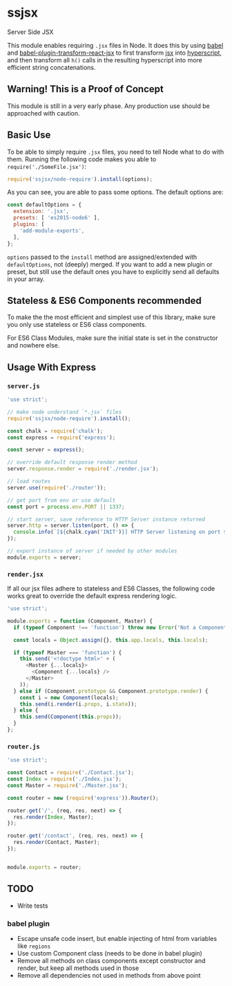 # ssjsx

Server Side JSX

This module enables requiring `.jsx` files in Node. It does this by using
[babel](https://github.com/babel/babel) and
[babel-plugin-transform-react-jsx](https://www.npmjs.com/package/babel-plugin-transform-react-jsx)
to first transform [jsx](https://jsx.github.io/) into
[hyperscript](https://github.com/dominictarr/hyperscript), and then transform
all `h()` calls in the resulting hyperscript into more efficient string
concatenations.

## Warning! This is a Proof of Concept

This module is still in a very early phase. Any production use should
be approached with caution.

## Basic Use

To be able to simply require `.jsx` files, you need
to tell Node what to do with them. Running the following code makes you
able to `require('./SomeFile.jsx')`:

```js
require('ssjsx/node-require').install(options);
```

As you can see, you are able to pass some options. The default options are:

```js
const defaultOptions = {
  extension: '.jsx',
  presets: [ 'es2015-node6' ],
  plugins: [
    'add-module-exports',
  ],
};
```

`options` passed to the `install` method are assigned/extended with
`defaultOptions`, not (deeply) merged. If you want to add a new plugin or
preset, but still use the default ones you have to explicitly send all defaults
in your array.

## Stateless & ES6 Components recommended

To make the the most efficient and simplest use of this library, make sure you
only use stateless or ES6 class components.

For ES6 Class Modules, make sure the initial state is set in the constructor and
nowhere else.

## Usage With Express

### `server.js`

```js
'use strict';

// make node understand `*.jsx` files
require('ssjsx/node-require').install();

const chalk = require('chalk');
const express = require('express');

const server = express();

// override default response render method
server.response.render = require('./render.jsx');

// load routes
server.use(require('./router'));

// get port from env or use default
const port = process.env.PORT || 1337;

// start server, save reference to HTTP Server instance returned
server.http = server.listen(port, () => {
  console.info(`[${chalk.cyan('INIT')}] HTTP Server listening on port ${chalk.magenta(port)} (${chalk.yellow(server.get('env'))})`);
});

// export instance of server if needed by other modules
module.exports = server;
```

### `render.jsx`

If all our jsx files adhere to stateless and ES6 Classes, the following code works
great to override the default express rendering logic.

```js
'use strict';

module.exports = function (Component, Master) {
  if (typeof Component !== 'function') throw new Error('Not a Component');

  const locals = Object.assign({}, this.app.locals, this.locals);

  if (typeof Master === 'function') {
    this.send('<!doctype html>' + (
      <Master {...locals}>
        <Component {...locals} />
      </Master>
    ));
  } else if (Component.prototype && Component.prototype.render) {
    const i = new Component(locals);
    this.send(i.render(i.props, i.state));
  } else {
    this.send(Component(this.props));
  }
};
```

### `router.js`

```js
'use strict';

const Contact = require('./Contact.jsx');
const Index = require('./Index.jsx');
const Master = require('./Master.jsx');

const router = new (require('express')).Router();

router.get('/', (req, res, next) => {
  res.render(Index, Master);
});

router.get('/contact', (req, res, next) => {
  res.render(Contact, Master);
});


module.exports = router;
```

## TODO

+ Write tests

### babel plugin

+ Escape unsafe code insert, but enable injecting of html from variables like
  `regions`
+ Use custom Component class (needs to be done in babel plugin)
+ Remove all methods on class components except constructor and render, but
  keep all methods used in those
+ Remove all dependencies not used in methods from above point
